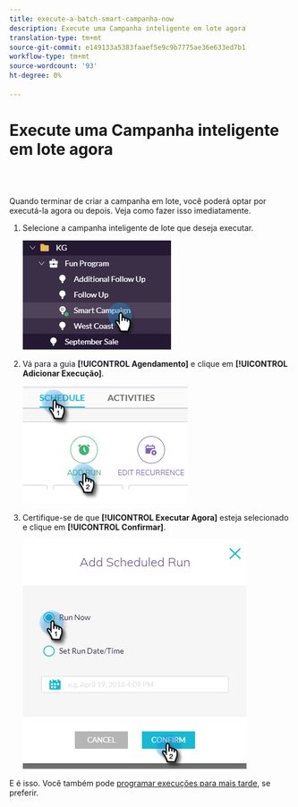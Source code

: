 ```yaml
---
title: execute-a-batch-smart-campanha-now
description: Execute uma Campanha inteligente em lote agora
translation-type: tm+mt
source-git-commit: e149133a5383faaef5e9c9b7775ae36e633ed7b1
workflow-type: tm+mt
source-wordcount: '93'
ht-degree: 0%

---
```



# Execute uma Campanha inteligente em lote agora

<br> 

Quando terminar de criar a campanha em lote, você poderá optar por executá-la agora ou depois. Veja como fazer isso imediatamente.

1. Selecione a campanha inteligente de lote que deseja executar.

   ![Imagem Um](/help/sky/assets/smart-campaigns/run-a-batch-smart-campaign-now/run-a-batch-smart-campaign-now-1.png)

1. Vá para a guia **[!UICONTROL Agendamento]** e clique em **[!UICONTROL Adicionar Execução]**.

   ![Imagem dois](/help/sky/assets/smart-campaigns/run-a-batch-smart-campaign-now/run-a-batch-smart-campaign-now-2.png)

1. Certifique-se de que **[!UICONTROL Executar Agora]** esteja selecionado e clique em **[!UICONTROL Confirmar]**.

   ![Imagem Três](/help/sky/assets/smart-campaigns/run-a-batch-smart-campaign-now/run-a-batch-smart-campaign-now-3.png)

E é isso. Você também pode [programar execuções para mais tarde](https://docs.marketo.com/display/DOCS/Schedule+a+Batch+Smart+Campaign+to+Run+Later), se preferir.
